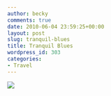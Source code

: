 ```yaml
---
author: becky
comments: true
date: 2010-06-04 23:59:25+00:00
layout: post
slug: tranquil-blues
title: Tranquil Blues
wordpress_id: 303
categories:
- Travel
---
```


[![](http://beta.beckyjenson.com/wp-content/uploads/2010/06/blog-August05-0001.jpg)](http://beta.beckyjenson.com/wp-content/uploads/2010/06/blog-August05-0001.jpg)
